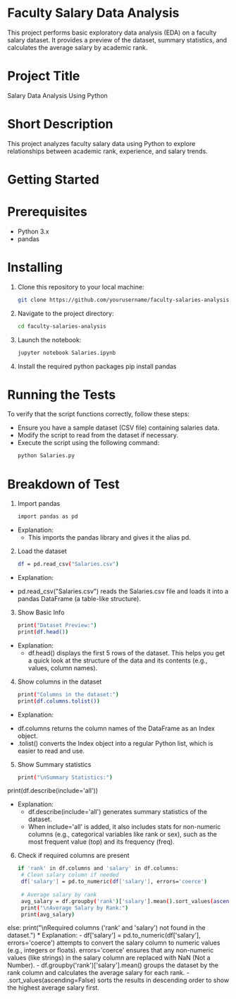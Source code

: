# Faculty Salary Data Analysis

This project performs basic exploratory data analysis (EDA) on a faculty salary dataset. It provides a preview of the dataset, summary statistics, and calculates the average salary by academic rank.

# Project Title
Salary Data Analysis Using Python

# Short Description
This project analyzes faculty salary data using Python to explore relationships between academic rank, experience, and salary trends.

# Getting Started
# Prerequisites
- Python 3.x  
- pandas

# Installing

1. Clone this repository to your local machine:
   ```bash
   git clone https://github.com/yourusername/faculty-salaries-analysis.git
2. Navigate to the project directory:
    ```bash
    cd faculty-salaries-analysis
3. Launch the notebook:
    ```bash
    jupyter notebook Salaries.ipynb
4. Install the required python packages
   pip install pandas

# Running the Tests
To verify that the script functions correctly, follow these steps:
-  Ensure you have a sample dataset (CSV file) containing salaries data.
-  Modify the script to read from the dataset if necessary.
  - Execute the script using the following command:
     ```sh
     python Salaries.py

# Breakdown of Test
1. Import pandas
    ```bash
    import pandas as pd
* Explanation:
    - This imports the pandas library and gives it the alias pd.
2. Load the dataset
    ```bash
    df = pd.read_csv("Salaries.csv")
* Explanation:
- pd.read_csv("Salaries.csv") reads the Salaries.csv file and loads it into a pandas DataFrame (a table-like structure).
3. Show Basic Info
   ```bash
   print("Dataset Preview:")
   print(df.head())
* Explanation:
  - df.head() displays the first 5 rows of the dataset. This helps you get a quick look at the structure of the data and its contents (e.g., values, column names).
4. Show columns in the dataset
   ```bash
   print("Columns in the dataset:")
   print(df.columns.tolist())
* Explanation:
- df.columns returns the column names of the DataFrame as an Index object.
- .tolist() converts the Index object into a regular Python list, which is easier to read and use.

5. Show Summary statistics
    ```bash
    print("\nSummary Statistics:")
print(df.describe(include='all'))
* Explanation:
  - df.describe(include='all') generates summary statistics of the dataset.
  - When include='all' is added, it also includes stats for non-numeric columns (e.g., categorical variables like rank or sex), such as the most frequent value (top) and its frequency (freq).

6. Check if required columns are present
   ```bash
   if 'rank' in df.columns and 'salary' in df.columns:
    # Clean salary column if needed
    df['salary'] = pd.to_numeric(df['salary'], errors='coerce')
    
    # Average salary by rank
    avg_salary = df.groupby('rank')['salary'].mean().sort_values(ascending=False)
    print("\nAverage Salary by Rank:")
    print(avg_salary)
else:
    print("\nRequired columns ('rank' and 'salary') not found in the dataset.")
    * Explanation:
    - df['salary'] = pd.to_numeric(df['salary'], errors='coerce') attempts to convert the salary column to numeric values (e.g., integers or floats).
    errors='coerce' ensures that any non-numeric values (like strings) in the salary column are replaced with NaN (Not a Number).
    - df.groupby('rank')['salary'].mean() groups the dataset by the rank column and calculates the average salary for each rank.
    - .sort_values(ascending=False) sorts the results in descending order to show the highest average salary first.






